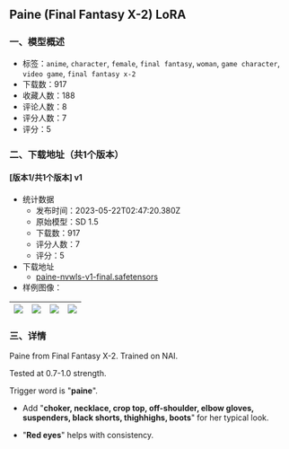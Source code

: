 ## Paine (Final Fantasy X-2) LoRA
### 一、模型概述

- 标签：`anime`, `character`, `female`, `final fantasy`, `woman`, `game character`, `video game`, `final fantasy x-2`
- 下载数：917
- 收藏人数：188
- 评论人数：8
- 评分人数：7
- 评分：5

### 二、下载地址（共1个版本）

#### [版本1/共1个版本] v1

- 统计数据
  - 发布时间：2023-05-22T02:47:20.380Z
  - 原始模型：SD 1.5
  - 下载数：917
  - 评分人数：7
  - 评分：5
- 下载地址
  - [paine-nvwls-v1-final.safetensors](https://civitai.com/api/download/models/77443)
- 样例图像：

| <img src="https://image.civitai.com/xG1nkqKTMzGDvpLrqFT7WA/0ee6bdce-7c3b-44ab-b738-be11a256f662/width=450/868401.jpeg" /> | <img src="https://image.civitai.com/xG1nkqKTMzGDvpLrqFT7WA/c322d8e7-3686-4b21-9009-c720b1b1b233/width=450/868397.jpeg" /> | <img src="https://image.civitai.com/xG1nkqKTMzGDvpLrqFT7WA/e6802a15-3a71-4438-8569-bcec27de299b/width=450/868402.jpeg" /> | <img src="https://image.civitai.com/xG1nkqKTMzGDvpLrqFT7WA/9e4a1d21-d18f-420f-87f2-c1b0f829efa2/width=450/868398.jpeg" /> |
| ---- | ---- | ---- | ---- |


### 三、详情
<p>Paine from Final Fantasy X-2. Trained on NAI.</p><p>Tested at 0.7-1.0 strength.</p><p></p><p>Trigger word is "<strong>paine</strong>".</p><ul><li><p>Add "<strong>choker, necklace, crop top, off-shoulder, elbow gloves, suspenders, black shorts, thighhighs, boots</strong>" for her typical look.</p></li><li><p>"<strong>Red eyes</strong>" helps with consistency.</p></li></ul>